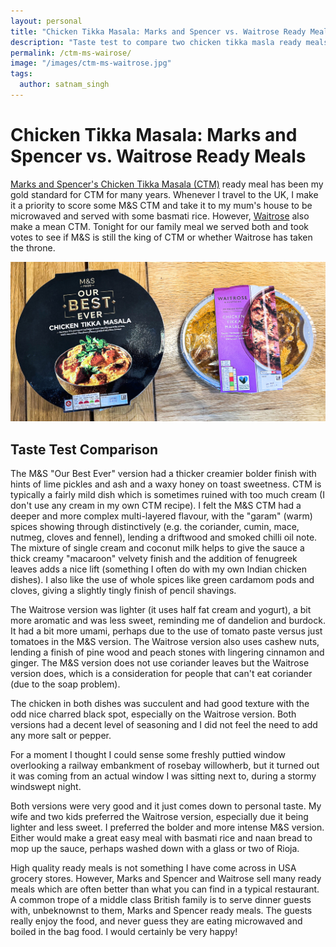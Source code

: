 ```yaml
---
layout: personal
title: "Chicken Tikka Masala: Marks and Spencer vs. Waitrose Ready Meals"
description: "Taste test to compare two chicken tikka masla ready meals: Marks and Spencer vs. Waitrose."
permalink: /ctm-ms-wairose/
image: "/images/ctm-ms-waitrose.jpg"
tags:
  author: satnam_singh
---
```

# Chicken Tikka Masala: Marks and Spencer vs. Waitrose Ready Meals

[Marks and Spencer's Chicken Tikka Masala (CTM)](https://www.ocado.com/products/m-s-our-best-ever-chicken-tikka-masala-514974011) ready meal has been my gold standard for CTM for many years. Whenever I travel to the UK, I make it a priority to score some M&S CTM and take it to my mum's house to be microwaved and served with some basmati rice. However, [Waitrose](https://www.waitrose.com/ecom/products/waitrose-indian-chicken-tikka-masala/041729-20682-20683) also make a mean CTM. Tonight for our family meal we served both and took votes to see if M&S is still the king of CTM or whether Waitrose has taken the throne.

![M&S vs.Waitrose](/images/ctm-ms-waitrose.jpg)

## Taste Test Comparison
The M&S "Our Best Ever" version had a thicker creamier bolder finish with hints of lime pickles and ash and a waxy honey on toast sweetness. CTM is typically a fairly mild dish which is sometimes ruined with too much cream (I don't use any cream in my own CTM recipe). I felt the M&S CTM had a deeper and more complex multi-layered flavour, with the "garam" (warm) spices showing through distinctively (e.g. the coriander, cumin, mace, nutmeg, cloves and fennel), lending a driftwood and smoked chilli oil note. The mixture of single cream and coconut milk helps to give the sauce a thick creamy "macaroon" velvety finish and the addition of fenugreek leaves adds a nice lift (something I often do with my own Indian chicken dishes). I also like the use of whole spices like green cardamom pods and cloves, giving a slightly tingly finish of pencil shavings.

The Waitrose version was lighter (it uses half fat cream and yogurt), a bit more aromatic and was less sweet, reminding me of dandelion and burdock. It had a bit more umami, perhaps due to the use of tomato paste versus just tomatoes in the M&S version. The Waitrose version also uses cashew nuts, lending a finish of pine wood and peach stones with lingering cinnamon and ginger. The M&S version does not use coriander leaves but the Waitrose version does, which is a consideration for people that can't eat coriander (due to the soap problem).

The chicken in both dishes was succulent and had good texture with the odd nice charred black spot, especially on the Waitrose version. Both versions had a decent level of seasoning and I did not feel the need to add any more salt or pepper.

For a moment I thought I could sense some freshly puttied window overlooking a railway embankment of rosebay willowherb, but it turned out it was coming from an actual window I was sitting next to, during a stormy windswept night.

Both versions were very good and it just comes down to personal taste. My wife and two kids preferred the Waitrose version, especially due it being lighter and less sweet. I preferred the bolder and more intense M&S version. Either would make a great easy meal with basmati rice and naan bread to mop up the sauce, perhaps washed down with a glass or two of Rioja.

High quality ready meals is not something I have come across in USA grocery stores. However, Marks and Spencer and Waitrose sell many ready meals which are often better than what you can find in a typical restaurant. A common trope of a middle class British family is to serve dinner guests with, unbeknownst to them, Marks and Spencer ready meals. The guests really enjoy the food, and never guess they are eating microwaved and boiled in the bag food. I would certainly be very happy!



